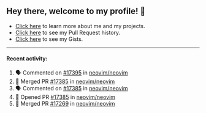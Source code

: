 ## Hey there, welcome to my profile! 👋

- [Click here](https://seandewar.github.io/) to learn more about me and my projects.
- [Click here](https://github.com/search?p=1&q=author%3Aseandewar+is%3Apr) to see my Pull Request history.
- [Click here](https://gist.github.com/seandewar) to see my Gists.

---

#### Recent activity:

<!--START_SECTION:activity-->
1. 🗣 Commented on [#17395](https://github.com/neovim/neovim/issues/17395) in [neovim/neovim](https://github.com/neovim/neovim)
2. 🎉 Merged PR [#17385](https://github.com/neovim/neovim/pull/17385) in [neovim/neovim](https://github.com/neovim/neovim)
3. 🗣 Commented on [#17385](https://github.com/neovim/neovim/issues/17385) in [neovim/neovim](https://github.com/neovim/neovim)
4. 💪 Opened PR [#17385](https://github.com/neovim/neovim/pull/17385) in [neovim/neovim](https://github.com/neovim/neovim)
5. 🎉 Merged PR [#17269](https://github.com/neovim/neovim/pull/17269) in [neovim/neovim](https://github.com/neovim/neovim)
<!--END_SECTION:activity-->
